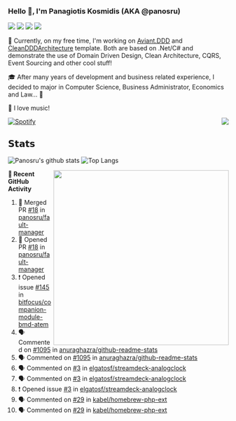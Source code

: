### Hello 👋, I'm Panagiotis Kosmidis (AKA @panosru)

[![](https://visitor-badge.glitch.me/badge?page_id=panosru-github-profile)](https://github.com/panosru) [![](https://img.shields.io/badge/-Panagiotis%20Kosmidis-blue?style=flat-square&logo=Linkedin&logoColor=white&link=https://www.linkedin.com/in/panagiotiskosmidis/)](https://www.linkedin.com/in/panagiotiskosmidis/) [![](https://img.shields.io/badge/-Europass%20CV-blue?style=flat-square&logo=microsoft-word&logoColor=white&link=https://europa.eu/!yX83UF)](https://europa.eu/!yX83UF) [![](https://img.shields.io/badge/-@panosru-%231DA1F2?style=flat-square&logo=twitter&logoColor=ffffff)](https://twitter.com/panosru)

🔭 Currently, on my free time, I'm working on [Aviant.DDD](https://github.com/panosru/Aviant.DDD) and [CleanDDDArchitecture](https://github.com/panosru/CleanDDDArchitecture) template. Both are based on .Net/C# and demonstrate the use of Domain Driven Design, Clean Architecture, CQRS, Event Sourcing and other cool stuff!

🎓 After many years of development and business related experience, I decided to major in Computer Science, Business Administrator, Economics and Law... 🤯

🎵 I love music!

[![Spotify](https://novatorem.panosru.vercel.app/api/spotify)](https://open.spotify.com/user/panosru) [<img align="right" src="https://github-readme-stackoverflow.vercel.app/?userID=395187&theme=light&layout=compact">](https://stackoverflow.com/users/story/395187)

## 𝗦𝘁𝗮𝘁𝘀

<img align="top" src="https://github-stats.panosru.vercel.app/api?username=panosru&count_private=true&show_icons=true&include_all_commits=true&hide_border=true&custom_title=My%20Open%20Source%20Journey&locale=en&line_height=30" alt="Panosru's github stats" /> <img src="https://github-stats.panosru.vercel.app/api/top-langs/?username=panosru&langs_count=20&layout=compact&count_private=true&hide_border=true&locale=en&exclude_repo=github-readme-stats,panosru, cockpit_GROUPS,jamesgeorge007,hedythedev,katerina-web,.net-rnd-i18n,php-censor,framework,BetterReflection,docker-php-censor,protos,node-jinjs,protos-docs,OxyNode" alt="Top Langs" />

<img align="right" width="400" src="https://github-stats.panosru.vercel.app/api/wakatime?username=panosru&hide_border=true" />

**👣 Recent GitHub Activity**

<!--START_SECTION:activity-->
1. 🎉 Merged PR [#18](https://github.com/panosru/fault-manager/pull/18) in [panosru/fault-manager](https://github.com/panosru/fault-manager)
2. 💪 Opened PR [#18](https://github.com/panosru/fault-manager/pull/18) in [panosru/fault-manager](https://github.com/panosru/fault-manager)
3. ❗️ Opened issue [#145](https://github.com/bitfocus/companion-module-bmd-atem/issues/145) in [bitfocus/companion-module-bmd-atem](https://github.com/bitfocus/companion-module-bmd-atem)
4. 🗣 Commented on [#1095](https://github.com/anuraghazra/github-readme-stats/issues/1095) in [anuraghazra/github-readme-stats](https://github.com/anuraghazra/github-readme-stats)
5. 🗣 Commented on [#1095](https://github.com/anuraghazra/github-readme-stats/issues/1095) in [anuraghazra/github-readme-stats](https://github.com/anuraghazra/github-readme-stats)
6. 🗣 Commented on [#3](https://github.com/elgatosf/streamdeck-analogclock/issues/3) in [elgatosf/streamdeck-analogclock](https://github.com/elgatosf/streamdeck-analogclock)
7. 🗣 Commented on [#3](https://github.com/elgatosf/streamdeck-analogclock/issues/3) in [elgatosf/streamdeck-analogclock](https://github.com/elgatosf/streamdeck-analogclock)
8. ❗️ Opened issue [#3](https://github.com/elgatosf/streamdeck-analogclock/issues/3) in [elgatosf/streamdeck-analogclock](https://github.com/elgatosf/streamdeck-analogclock)
9. 🗣 Commented on [#29](https://github.com/kabel/homebrew-php-ext/issues/29) in [kabel/homebrew-php-ext](https://github.com/kabel/homebrew-php-ext)
10. 🗣 Commented on [#29](https://github.com/kabel/homebrew-php-ext/issues/29) in [kabel/homebrew-php-ext](https://github.com/kabel/homebrew-php-ext)
<!--END_SECTION:activity-->
